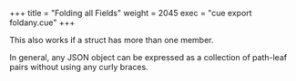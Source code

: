 +++
title = "Folding all Fields"
weight = 2045
exec = "cue export foldany.cue"
+++

This also works if a struct has more than one member.

In general, any JSON object can be expressed as a collection of
path-leaf pairs without using any curly braces.

